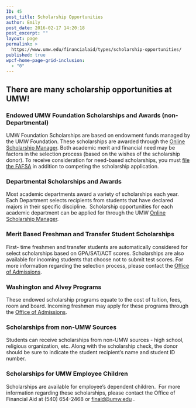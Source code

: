```yaml
---
ID: 45
post_title: Scholarship Opportunities
author: Emily
post_date: 2016-02-17 14:20:18
post_excerpt: ""
layout: page
permalink: >
  https://www.umw.edu/financialaid/types/scholarship-opportunities/
published: true
wpcf-home-page-grid-inclusion:
  - "0"
---
```

<h2>There are many scholarship opportunities at UMW!</h2>
<h3>Endowed UMW Foundation Scholarships and Awards (non-Departmental)</h3>
UMW Foundation Scholarships are based on endowment funds managed by the UMW Foundation. These scholarships are awarded through the <a href="http://umw.scholarships.ngwebsolutions.com/">Online Scholarship Manager</a>. Both academic merit and financial need may be factors in the selection process (based on the wishes of the scholarship donor). To receive consideration for need-based scholarships, you must <a href="https://fafsa.ed.gov/">file the FAFSA</a> in addition to competing the scholarship application.
<h3>Departmental Scholarships and Awards</h3>
Most academic departments award a variety of scholarships each year. Each Department selects recipients from students that have declared majors in their specific discipline.  Scholarship opportunities for each academic department can be applied for through the UMW <a href="http://umw.scholarships.ngwebsolutions.com/">Online Scholarship Manager</a>.
<h3>Merit Based Freshman and Transfer Student Scholarships</h3>
First- time freshmen and transfer students are automatically considered for select scholarships based on GPA/SAT/ACT scores. Scholarships are also available for incoming students that choose not to submit test scores. For more information regarding the selection process, please contact the <a href="http://www.umw.edu/admissions/meet-us/">Office of Admissions</a>.
<h3>Washington and Alvey Programs</h3>
These endowed scholarship programs equate to the cost of tuition, fees, room and board. Incoming freshmen may apply for these programs through the <a href="http://www.umw.edu/admissions/undergraduate/checklist/freshman-scholarships/washington-and-alvey/">Office of Admissions</a>.
<h3>Scholarships from non-UMW Sources</h3>
Students can receive scholarships from non-UMW sources - high school, religious organization, etc. Along with the scholarship check, the donor should be sure to indicate the student recipient’s name and student ID number.<del></del>
<h3>Scholarships for UMW Employee Children</h3>
Scholarships are available for employee’s dependent children.  For more information regarding these scholarships, please contact the Office of Financial Aid at (540) 654-2468 or <a href="mailto:finaid@umw.edu">finaid@umw.edu</a> .